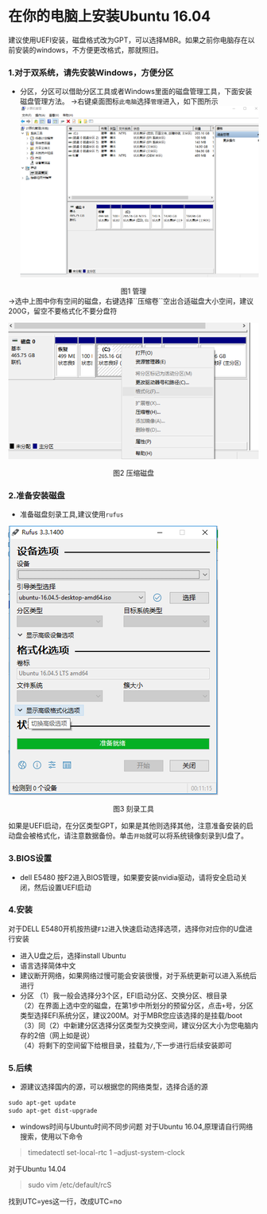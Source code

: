 # 在你的电脑上安装Ubuntu 16.04 
建议使用UEFI安装，磁盘格式改为GPT，可以选择MBR。如果之前你电脑存在以前安装的windows，不方便更改格式，那就照旧。
### 1.对于双系统，请先安装Windows，方便分区  
* 分区，分区可以借助分区工具或者Windows里面的磁盘管理工具，下面安装磁盘管理方法。
->右键桌面图标``此电脑``选择``管理``进入，如下图所示
![avatar](pictures/管理.PNG)
<center>图1 管理</center>
->选中上图中你有空间的磁盘，右键选择``压缩卷``空出合适磁盘大小空间，建议200G，留空不要格式化不要分盘符

![avatar](pictures/压缩.png)
<center>图2 压缩磁盘</center>

### 2.准备安装磁盘
* 准备磁盘刻录工具,建议使用``rufus``  

![avatar](pictures/刻录工具png.png)
<center> 图3 刻录工具</center>

如果是UEFI启动，在分区类型GPT，如果是其他则选择其他，注意准备安装的启动盘会被格式化，请注意数据备份。单击``开始``就可以将系统镜像刻录到U盘了。

### 3.BIOS设置
* dell E5480 按F2进入BIOS管理，如果要安装nvidia驱动，请将安全启动关闭，然后设置UEFI启动

### 4.安装
对于DELL E5480开机按热键``F12``进入快速启动选择选项，选择你对应你的U盘进行安装
* 进入U盘之后，选择install Ubuntu
* 语言选择简体中文
* 建议断开网络，如果网络过慢可能会安装很慢，对于系统更新可以进入系统后进行
* 分区
  （1）我一般会选择分3个区，EFI启动分区、交换分区、根目录   
  （2）在界面上选中空的磁盘，在第1步中所划分的预留分区，点击``+``号，分区类型选择EFI系统分区，建议200M。对于MBR您应该选择的是挂载/boot   
  （3）同（2）中新建分区选择分区类型为交换空间，建议分区大小为您电脑内存的2倍（网上如是说）  
  （4）将剩下的空间留下给根目录，挂载为``/``,下一步进行后续安装即可
### 5.后续
* 源建议选择国内的源，可以根据您的网络类型，选择合适的源
```
sudo apt-get update
sudo apt-get dist-upgrade
```
* windows时间与Ubuntu时间不同步问题
对于Ubuntu 16.04,原理请自行网络搜索，使用以下命令
> timedatectl set-local-rtc 1 –adjust-system-clock

   对于Ubuntu 14.04 
> sudo vim /etc/default/rcS
 
找到UTC=yes这一行，改成UTC=no
